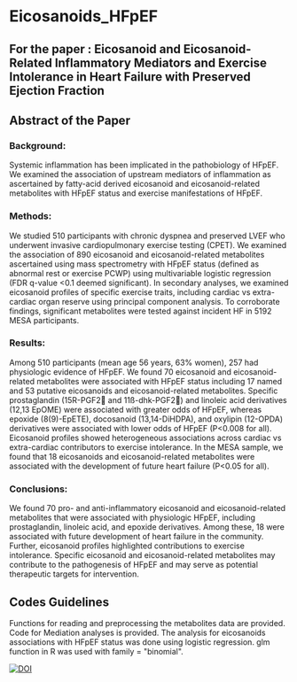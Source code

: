 # Eicosanoids_HFpEF
## For the paper : Eicosanoid and Eicosanoid-Related Inflammatory Mediators and Exercise Intolerance in Heart Failure with Preserved Ejection Fraction

## Abstract of the Paper

### Background: 
Systemic inflammation has been implicated in the pathobiology of HFpEF. We examined the association of upstream mediators of inflammation as ascertained by fatty-acid derived eicosanoid and eicosanoid-related metabolites with HFpEF status and exercise manifestations of HFpEF. 
### Methods: 
We studied 510 participants with chronic dyspnea and preserved LVEF who underwent invasive cardiopulmonary exercise testing (CPET). We examined the association of 890 eicosanoid and eicosanoid-related metabolites ascertained using mass spectrometry with HFpEF status (defined as abnormal rest or exercise PCWP) using multivariable logistic regression (FDR q-value <0.1 deemed significant). In secondary analyses, we examined eicosanoid profiles of specific exercise traits, including cardiac vs extra-cardiac organ reserve using principal component analysis. To corroborate findings, significant metabolites were tested against incident HF in 5192 MESA participants. 
### Results: 
Among 510 participants (mean age 56 years, 63% women), 257 had physiologic evidence of HFpEF. We found 70 eicosanoid and eicosanoid-related metabolites were associated with HFpEF status including 17 named and 53 putative eicosanoids and eicosanoid-related metabolites. Specific prostaglandin (15R-PGF2 and 11ß-dhk-PGF2) and linoleic acid derivatives (12,13 EpOME) were associated with greater odds of HFpEF, whereas epoxide (8(9)-EpETE), docosanoid (13,14-DiHDPA), and oxylipin (12-OPDA) derivatives were associated with lower odds of HFpEF (P<0.008 for all). Eicosanoid profiles showed heterogeneous associations across cardiac vs extra-cardiac contributors to exercise intolerance. In the MESA sample, we found that 18 eicosanoids and eicosanoid-related metabolites were associated with the development of future heart failure (P<0.05 for all). 
### Conclusions: 
We found 70 pro- and anti-inflammatory eicosanoid and eicosanoid-related metabolites that were associated with physiologic HFpEF, including prostaglandin, linoleic acid, and epoxide derivatives. Among these, 18 were associated with future development of heart failure in the community. Further, eicosanoid profiles highlighted contributions to exercise intolerance. Specific eicosanoid and eicosanoid-related metabolites may contribute to the pathogenesis of HFpEF and may serve as potential therapeutic targets for intervention. 

## Codes Guidelines 
Functions for reading and preprocessing the metabolites data are provided. Code for Mediation analyses is provided. The analysis for eicosanoids associations with HFpEF status was done using logistic regression. glm function in R was used with family = "binomial". 

[![DOI](https://zenodo.org/badge/645051602.svg)](https://zenodo.org/badge/latestdoi/645051602)

